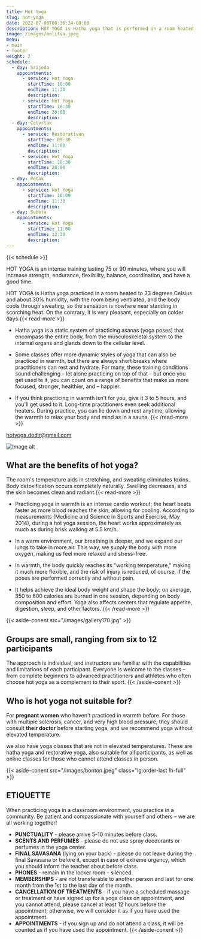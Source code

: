 ```yaml
---
title: Hot Yoga
slug: hot-yoga
date: 2022-07-06T00:36:24-08:00
description: HOT YOGA is Hatha yoga that is performed in a room heated to 33 degrees Celsius and about 30% humidity, where the room is ventilated, and the body cools down by sweating so that the feeling is not even close to what it is like when we stand on the whistle and fry on to the sun. On the contrary, it is very pleasant, especially on colder days.
image: /images/molitva.jpeg
menu:
- main
- footer
weight: 2
schedule:
  - day: Srijeda
    appointments:
      - service: Hot Yoga
        startTime: 10:00
        endTime: 11:30
        description: 
      - service: Hot Yoga
        startTime: 18:30
        endTime: 20:00
        description: 
  - day: Četvrtak
    appointments:
      - service: Restorativan 
        startTime: 09:30
        endTime: 11:00
        description: 
      - service: Hot Yoga
        startTime: 18:30
        endTime: 20:00
        description: 
  - day: Petak
    appointments:
      - service: Hot Yoga
        startTime: 10:00
        endTime: 11:30
        description: 
  - day: Subota
    appointments:
      - service: Hot Yoga
        startTime: 11:00
        endTime: 12:30
        description: 
---
```


{{< schedule >}}

HOT YOGA is an intense training lasting 75 or 90 minutes, where you will increase strength, endurance, flexibility, balance, coordination, and have a good time.

HOT YOGA is Hatha yoga practiced in a room heated to 33 degrees Celsius and about 30% humidity, with the room being ventilated, and the body cools through sweating, so the sensation is nowhere near standing in scorching heat. On the contrary, it is very pleasant, especially on colder days.{{< read-more >}}

* Hatha yoga is a static system of practicing asanas (yoga poses) that encompass the entire body, from the musculoskeletal system to the internal organs and glands down to the cellular level.

* Some classes offer more dynamic styles of yoga that can also be practiced in warmth, but there are always short breaks where practitioners can rest and hydrate. For many, these training conditions sound challenging – let alone practicing on top of that – but once you get used to it, you can count on a range of benefits that make us more focused, stronger, healthier, and – happier.

* If you think practicing in warmth isn't for you, give it 3 to 5 hours, and you'll get used to it. Long-time practitioners even seek additional heaters. During practice, you can lie down and rest anytime, allowing the warmth to relax your body and mind as in a sauna.
{{< /read-more >}}

[hotyoga.dodir@gmail.com](mailto:hotyoga.dodir@gmail.com)

![Image alt](images/leti.jpeg)

## What are the benefits of hot yoga?

The room's temperature aids in stretching, and sweating eliminates toxins. Body detoxification occurs completely naturally. Swelling decreases, and the skin becomes clean and radiant.{{< read-more >}}

* Practicing yoga in warmth is an intense cardio workout; the heart beats faster as more blood reaches the skin, allowing for cooling. According to measurements (Medicine and Science in Sports and Exercise, May 2014), during a hot yoga session, the heart works approximately as much as during brisk walking at 5.5 km/h.

* In a warm environment, our breathing is deeper, and we expand our lungs to take in more air. This way, we supply the body with more oxygen, making us feel more relaxed and stress-free.

* In warmth, the body quickly reaches its "working temperature," making it much more flexible, and the risk of injury is reduced, of course, if the poses are performed correctly and without pain.

* It helps achieve the ideal body weight and shape the body; on average, 350 to 600 calories are burned in one session, depending on body composition and effort. Yoga also affects centers that regulate appetite, digestion, sleep, and other factors.
{{< /read-more >}}

{{< aside-conent src="/images/gallery170.jpg" >}}
## Groups are small, ranging from six to 12 participants

The approach is individual, and instructors are familiar with the capabilities and limitations of each participant. Everyone is welcome to the classes – from complete beginners to advanced practitioners and athletes who often choose hot yoga as a complement to their sport.
{{< /aside-conent >}}
## Who is hot yoga not suitable for?

For **pregnant women** who haven't practiced in warmth before. 
For those with multiple sclerosis, cancer, and very high blood pressure, they should consult **their doctor** before starting yoga, and we recommend yoga without elevated temperature.

we also have yoga classes that are not in elevated temperatures. These are hatha yoga and restorative yoga, also suitable for all participants, as well as online classes for those who cannot attend classes in person.

<!-- ## Online Live Yoga

Everyone can join the classes except absolute beginners in yoga. Live studio practice is recommended to them.
Practicing yoga is always best and most effective with a teacher. However, sometimes we are lazy to leave our comfort zone, so why not try online classes? At any time, you can join us in the studio - our little oasis of peace and happiness :)

Instructions for ONLINE registration:

* Install the ZOOM application on your mobile phone, tablet, or computer. The application is free, and you can do it at https://zoom.us/

* After we receive confirmation that you have paid the membership fee, we will send you a LINK to your Email address from which you will connect to the ZOOM LIVE class.

* Instructions on how to pay will also be sent to you via Email after you send a reservation for the desired classes. -->
{{< aside-conent src="/images/bonton.jpeg"  class="lg:order-last !h-full" >}}
## ETIQUETTE

When practicing yoga in a classroom environment, you practice in a community. Be patient and compassionate with yourself and others – we are all working together!

* **PUNCTUALITY** - please arrive 5-10 minutes before class.
* **SCENTS AND PERFUMES** - please do not use spray deodorants or perfumes in the yoga center.
* **FINAL SAVASANA** (lying on your back) - please do not leave during the final Savasana or before it, except in case of extreme urgency, which you should inform the teacher about before class.
* **PHONES** - remain in the locker room - silenced.
* **MEMBERSHIPS** - are not transferable to another person and last for one month from the 1st to the last day of the month.
* **CANCELLATION OF TREATMENTS** - if you have a scheduled massage or treatment or have signed up for a yoga class on appointment, and you cannot attend, please cancel at least 12 hours before the appointment; otherwise, we will consider it as if you have used the appointment.
* **APPOINTMENTS** - if you sign up and do not attend a class, it will be counted as if you have used the appointment.
{{< /aside-conent >}}
